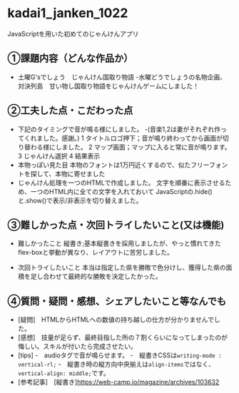 # kadai1_janken_1022
JavaScriptを用いた初めてのじゃんけんアプリ

## ①課題内容（どんな作品か）
- 土曜G'sでしょう　じゃんけん国取り物語
  -水曜どうでしょうの名物企画、対決列島　甘い物し国取り物語をじゃんけんゲームにしました！

## ②工夫した点・こだわった点
- 下記のタイミングで音が鳴る様にしました。
  -(音楽1,2は妻がそれぞれ作ってくれました。感謝。)
  1 タイトルロゴ押下；音が鳴り終わってから画面が切り替わる様にしました。
  2 マップ画面；マップに入ると常に音が鳴ります。
  3 じゃんけん選択
  4 結果表示
- 本物っぽい見た目
  本物のフォントは1万円近くするので、似たフリーフォントを探して、本物に寄せました
- じゃんけん処理を一つのHTMLで作成しました。
  文字を順番に表示させるため、一つのHTML内に全ての文字を入れておいて
  JavaScriptの.hide()と.show()で表示/非表示を切り替えました。

## ③難しかった点・次回トライしたいこと(又は機能)
- 難しかったこと
  縦書き;基本縦書きを採用しましたが、やっと慣れてきたflex-boxと挙動が異なり、レイアウトに苦労しました。
  
- 次回トライしたいこと
  本当は指定した県を勝敗で色分けし、獲得した県の面積を足し合わせて最終的な勝敗を決定したかった。
  
## ④質問・疑問・感想、シェアしたいこと等なんでも
- [疑問]　HTMLからHTMLへの数値の持ち越しの仕方が分かりませんでした。
- [感想]　技量が足らず、最終目指した所の７割くらいになってしまったのが悔しい。スキルが付いたら完成させたい。
- [tips]
         -　audioタグで音が鳴らせます。
         -　縦書きCSSは`writing-mode : vertical-rl;`
         -　縦書き時の縦方向中央揃えは`align-items`ではなく、`vertical-align: middle;`です。
- [参考記事]　[縦書き]https://web-camp.io/magazine/archives/103632
